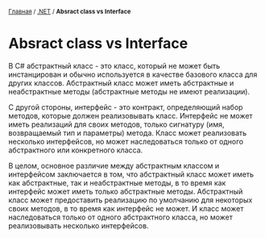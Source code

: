 <sub>[Главная](../../index.md) / [.NET](README.md) / **Absract class vs Interface** </sub>

# **Absract class vs Interface**

В C# абстрактный класс - это класс, который не может быть инстанцирован и обычно используется в качестве базового класса для других классов. Абстрактный класс может иметь абстрактные и неабстрактные методы (абстрактные методы не имеют реализации).

С другой стороны, интерфейс - это контракт, определяющий набор методов, которые должен реализовывать класс. Интерфейс не может иметь реализаций для своих методов, только сигнатуру (имя, возвращаемый тип и параметры) метода. Класс может реализовать несколько интерфейсов, но может наследоваться только от одного абстрактного или конкретного класса.

В целом, основное различие между абстрактным классом и интерфейсом заключается в том, что абстрактный класс может иметь как абстрактные, так и неабстрактные методы, в то время как интерфейс может иметь только абстрактные методы. Абстрактный класс может предоставить реализацию по умолчанию для некоторых своих методов, в то время как интерфейс не может. И класс может наследоваться только от одного абстрактного класса, но может реализовывать несколько интерфейсов.
